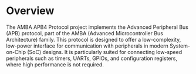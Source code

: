 # Overview
The AMBA APB4 Protocol project implements the Advanced Peripheral Bus (APB) protocol, part of the AMBA (Advanced Microcontroller Bus Architecture) family. This protocol is designed to offer a low-complexity, low-power interface for communication with peripherals in modern System-on-Chip (SoC) designs. It is particularly suited for connecting low-speed peripherals such as timers, UARTs, GPIOs, and configuration registers, where high performance is not required.
